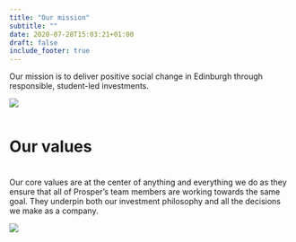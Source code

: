 ```yaml
---
title: "Our mission"
subtitle: ""
date: 2020-07-28T15:03:21+01:00
draft: false
include_footer: true
---
```


Our mission is to deliver positive social change in Edinburgh through responsible, student-led investments.

![](/images/coins.jpg)

<div class="white-space"></div>

<div class="columns">
    <div class="column is-centered-tablet-portrait">
        <h1 class="title section-title">Our values</h1>
        <h5 class="subtitle is-5 is-muted"></h5>
        <div class="divider"></div>
    </div>
</div>

Our core values are at the center of anything and everything we do as they ensure that all of Prosper’s team members are working towards the same goal. They underpin both our investment philosophy and all the decisions we make as a company.

![](/images/values.png)